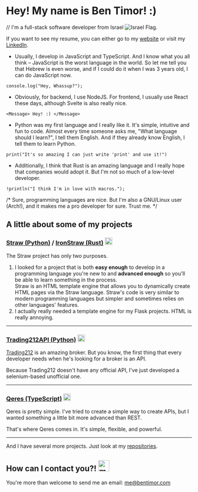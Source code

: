
# Hey! My name is Ben Timor! :)
// I'm a full-stack software developer from Israel ![Israel Flag](https://i.imgur.com/5WoWl1s.png). 

If you want to see my resume, you can either go to my [website](https://bentimor.com) or visit my [LinkedIn](https://www.linkedin.com/in/bentimor).

- Usually, I develop in JavaScript and TypeScript. And I know what you all think – JavaScript is the worst language in the world. So let me tell you that Hebrew is even worse, and if I could do it when I was 3 years old, I can do JavaScript now.

 `console.log("Hey, Whassup?");`

- Obviously, for backend, I use NodeJS. For frontend, I usually use React these days, although Svelte is also really nice.

`<Message> Hey! :) </Message>`

- Python was my first language and I really like it. It's simple, intuitive and fun to code. Almost every time someone asks me, "What language should I learn?", I tell them English. And if they already know English, I tell them to learn Python.

`print("It's so amazing I can just write 'print' and use it!")`

- Additionally, I think that Rust is an amazing language and I really hope that companies would adopt it. But I'm not so much of a low-level developer.

`!println("I think I'm in love with macros.");`

/* Sure, programming languages are nice. But I'm also a GNU/Linux user (Arch!), and it makes me a pro developer for sure. Trust me. */

## A little about some of my projects
### [Straw (Python)](https://github.com/BenTimor/Straw) / [IronStraw (Rust)](https://github.com/BenTimor/IronStraw) <img src=https://static.thenounproject.com/png/563031-200.png alt=straw height=20>
The Straw project has only two purposes. 

1. I looked for a project that is both **easy enough** to develop in a programming language you're new to and **advanced enough** so you'll be able to learn something in the process. <br />
Straw is an HTML template engine that allows you to dynamically create HTML pages via the Straw language. Straw's code is very similar to modern programming languages but simpler and sometimes relies on other languages' features. 
2. I actually really needed a template engine for my Flask projects. HTML is really annoying.
---
### [Trading212API (Python)](https://github.com/BenTimor/Trading212API) <img src=https://cdn1.iconfinder.com/data/icons/infographic-vol-7/512/10-512.png alt=graph height=20>

[Trading212](https://www.trading212.com) is an amazing broker. But you know, the first thing that every developer needs when he's looking for a broker is an API. 

Because Trading212 doesn't have any official API, I've just developed a selenium-based unofficial one.

---
### [Qeres (TypeScript)](https://github.com/BenTimor/Qeres) <img src=https://static.wikia.nocookie.net/minecraft/images/f/f3/LapisLazuliBlock.png alt=lapis height=20>

Qeres is pretty simple. I've tried to create a simple way to create APIs, but I wanted something a little bit more advanced than REST.

That's where Qeres comes in. It's simple, flexible, and powerful.

---
And I have several more projects. Just look at my [repositories](https://github.com/BenTimor?tab=repositories). 

## How can I contact you?! <img alt=message height=30 src=https://i.imgur.com/FWm6eWP.png>
You're more than welcome to send me an email: me@bentimor.com
